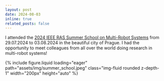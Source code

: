 ```yaml
---
layout: post
date: 2024-08-03
inline: true
related_posts: false
---
```


I attended the <a href='https://mrs.fel.cvut.cz/summer-school-2024/'>2024 IEEE RAS Summer School on Multi-Robot Systems</a> from 29.07.2024 to 03.08.2024 in the beautiful city of Prague. I had the opportunity to meet colleagues from all over the world doing research in multi-robot systems!
<div class="mt-3">
    {% include figure.liquid loading="eager" path="assets/img/summer_school.jpeg" class="img-fluid rounded z-depth-1" width="200px" height="auto" %}
</div>